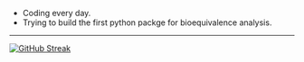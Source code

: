 - Coding every day.
- Trying to build the first python packge for bioequivalence analysis.

---
[![GitHub Streak](https://streak-stats.demolab.com/?user=shaunporwal)](https://git.io/streak-stats)
